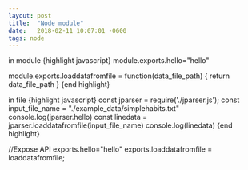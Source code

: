 ```yaml
---
layout: post
title:  "Node module"
date:   2018-02-11 10:07:01 -0600
tags: node
---
```


in module
{highlight javascript}
module.exports.hello="hello"

module.exports.loaddatafromfile = function(data_file_path) {
    return data_file_path
}
{end highlight}

in file
{highlight javascript}
const jparser = require('./jparser.js');
const input_file_name = "./example_data/simplehabits.txt"
console.log(jparser.hello)
const linedata = jparser.loaddatafromfile(input_file_name)
console.log(linedata)
{end highlight}

//Expose API
exports.hello="hello"
exports.loaddatafromfile = loaddatafromfile;
